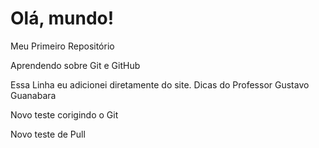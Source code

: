 # Olá, mundo!
Meu Primeiro Repositório

Aprendendo sobre Git e GitHub

Essa Linha eu adicionei diretamente do site. Dicas do Professor Gustavo Guanabara

Novo teste corigindo o Git

Novo teste de Pull


